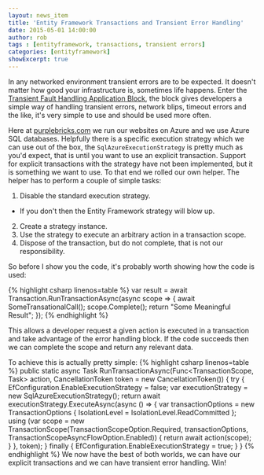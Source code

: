 ```yaml
---
layout: news_item
title: 'Entity Framework Transactions and Transient Error Handling'
date: 2015-05-01 14:00:00
author: rob
tags : [entityframework, transactions, transient errors]
categories: [entityframework]
showExcerpt: true
---
```


<!--
    showExcerpt: true
    postThumb: 'https://az713861.vo.msecnd.net/web-images/marketingWebsite/global/siteCore@1x-p8-2.png'
-->

In any networked environment transient errors are to be expected. It doesn't matter how good your infrastructure is, sometimes life happens. Enter the [Transient Fault Handling Application Block](https://msdn.microsoft.com/en-us/library/hh680934%28v=pandp.50%29.aspx), the block gives developers a simple way of handling transient errors, network blips, timeout errors and the like, it's very simple to use and should be used more often.
<!--more-->

Here at [purplebricks.com](https://www.purplebricks.com) we run our websites on Azure and we use Azure SQL databases. Helpfully there is a specific execution strategy which we can use out of the box, the `SqlAzureExecutionStrategy` is pretty much as you'd expect, that is until you want to use an explicit transaction. Support for explicit transactions with the strategy have not been implemented, but it is something we want to use. To that end we rolled our own helper. The helper has to perform a couple of simple tasks:

 1. Disable the standard execution strategy.
   - If you don't then the Entity Framework strategy will blow up.
 2. Create a strategy instance.
 3. Use the strategy to execute an arbitrary action in a transaction scope.
 4. Dispose of the transaction, but do not complete, that is not our responsibility.

So before I show you the code, it's probably worth showing how the code is used:

{% highlight csharp linenos=table %}
var result = await Transaction.RunTransactionAsync(async scope =>
{
    await SomeTransationalCall();
    scope.Complete();
    return "Some Meaningful Result";
});
{% endhighlight %}

This allows a developer request a given action is executed in a transaction and take advantage of the error handling block. If the code succeeds then we can complete the scope and return any relevant data.

To achieve this is actually pretty simple:
{% highlight csharp linenos=table %}
public static async Task<T> RunTransactionAsync<T>(Func<TransactionScope, Task<T>> action, CancellationToken token = new CancellationToken())
{
    try
    {
        EfConfiguration.EnableExecutionStrategy = false;
        var executionStrategy = new SqlAzureExecutionStrategy();
        return await executionStrategy.ExecuteAsync(async () =>
        {
            var transactionOptions = new TransactionOptions 
            {
                IsolationLevel = IsolationLevel.ReadCommitted 
            };
            using (var scope = new TransactionScope(TransactionScopeOption.Required,
                                                    transactionOptions,
                                                    TransactionScopeAsyncFlowOption.Enabled))
            {
                return await action(scope);
            }
        }, token);
    }
    finally
    {
        EfConfiguration.EnableExecutionStrategy = true;
    }
}
{% endhighlight %}
We now have the best of both worlds, we can have our explicit transactions and we can have transient error handling. Win!

